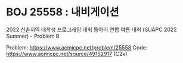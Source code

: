 # BOJ 25558 : 내비게이션
2022 신촌지역 대학생 프로그래밍 대회 동아리 연합 여름 대회 (SUAPC 2022 Summer) - Problem B  
  
Problem: https://www.acmicpc.net/problem/25558
Code: https://www.acmicpc.net/source/49152917 (C2x)
